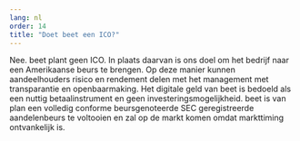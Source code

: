 ```yaml
---
lang: nl
order: 14
title: "Doet beet een ICO?"
---
```


Nee. beet plant geen ICO. In plaats daarvan is ons doel om het bedrijf naar een Amerikaanse beurs te brengen. Op deze manier kunnen aandeelhouders risico en rendement delen met het management met transparantie en openbaarmaking. Het digitale geld van beet is bedoeld als een nuttig betaalinstrument en geen investeringsmogelijkheid. beet is van plan een volledig conforme beursgenoteerde SEC geregistreerde aandelenbeurs te voltooien en zal op de markt komen omdat markttiming ontvankelijk is.
